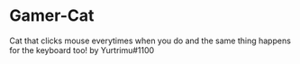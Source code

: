 # Gamer-Cat
Cat that clicks mouse everytimes when you do and the same thing happens for the keyboard too!
by Yurtrimu#1100
